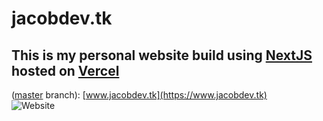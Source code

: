 # jacobdev.tk
## This is my personal website build using [NextJS](https://nextjs.org/) hosted on [Vercel](https://vercel.com)

([master](https://github.com/Kubajsa/jacobdev.tk/tree/master) branch): [www.jacobdev.tk](https://www.jacobdev.tk)<br>
![Website](https://img.shields.io/website?down_color=red&down_message=site%20is%20offline&label=www.jacobdev.tk&up_message=site%20is%20online&url=https%3A%2F%2Fwww.jacobdev.tk)